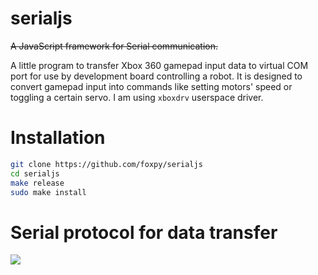 # serialjs

~~A JavaScript framework for Serial communication.~~

A little program to transfer Xbox 360 gamepad input data to virtual
COM port for use by development board controlling a robot. It is designed
to convert gamepad input into commands like setting motors' speed or toggling
a certain servo. I am using `xboxdrv` userspace driver.

# Installation

```bash
git clone https://github.com/foxpy/serialjs
cd serialjs
make release
sudo make install
```

# Serial protocol for data transfer

<img src="https://raw.github.com/foxpy/serialjs/master/commands.svg?sanitize=true">
